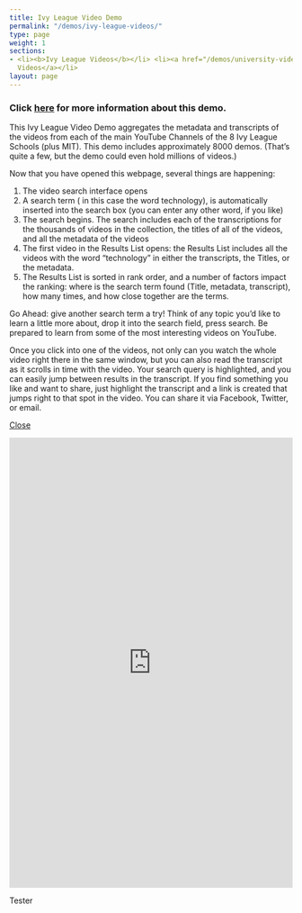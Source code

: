 ```yaml
---
title: Ivy League Video Demo
permalink: "/demos/ivy-league-videos/"
type: page
weight: 1
sections:
- <li><b>Ivy League Videos</b></li> <li><a href="/demos/university-videos/">University
  Videos</a></li>
layout: page
---
```


<h3 class="clickhere">Click <a href="javascript:void(0)" onclick="document.getElementById('light').style.display='block';document.getElementById('fade').style.display='block'">here</a> for more information about this demo.</h3>
<div id="light" class="white_content">
<p>This Ivy League Video Demo aggregates the metadata and transcripts of the videos from each of the main YouTube Channels of the 8 Ivy League Schools (plus MIT). This demo includes approximately 8000 demos. (That’s quite a few, but the demo could even hold millions of videos.)</p>
<p>Now that you have opened this webpage, several things are happening:</p>
<ol>
<li>The video search interface opens</li>
<li>A search term ( in this case the word technology), is automatically inserted into the search box (you can enter any other word, if you like)</li>
<li>The search begins. The search includes each of the transcriptions for the thousands of videos in the collection, the titles of all of the videos, and all the metadata of the videos</li>
<li>The first video in the Results List opens: the Results List includes all the videos with the word “technology” in either the transcripts, the Titles, or the metadata.</li>
<li>The Results List is sorted in rank order, and a number of factors impact the ranking: where is the search term found (Title, metadata, transcript), how many times, and how close together are the terms.</li>
</ol>
<p>Go Ahead: give another search term a try! Think of any topic you’d like to learn a little more about, drop it into the search field, press search. Be prepared to learn from some of the most interesting videos on YouTube.</p>
<p>Once you click into one of the videos, not only can you watch the whole video right there in the same window, but you can also read the transcript as it scrolls in time with the video. Your search query is highlighted, and you can easily jump between results in the transcript. If you find something you like and want to share, just highlight the transcript and a link is created that jumps right to that spot in the video. You can share it via Facebook, Twitter, or email.</p>
</div>
<div id="fade" class="black_overlay"><a class="closelink" href="javascript:void(0)" onclick="document.getElementById('light').style.display='none';document.getElementById('fade').style.display='none'">Close</a></div>
<p><iframe style="overflow: hidden;" src="https://ivyleague.microsearch.net?q=technology&p=0" width="100%" height="800px" frameborder="0"></iframe></p>

Tester